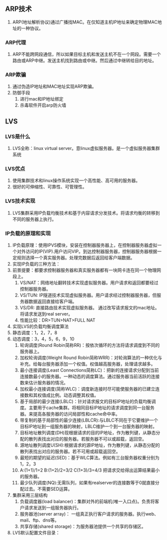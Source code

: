 ## ARP技术
1. ARP(地址解析协议)通过广播找MAC。在仅知道主机IP地址来确定物理MAC地址的一种协议。
### ARP代理
1. ARP不能跨网段通信，所以如果目标主机和发送主机不在一个网段。需要一个路由或ARP中继。发送主机找到路由或中继。然后通过中继转给目的地址。
### ARP欺骗
1. 通过伪造IP地址和MAC地址实现ARP欺骗。
2. 防御手段
   1. 进行mac和IP地址绑定
   2. 杀毒软件开启arp防火墙
## LVS
### LVS是什么
1. LVS全称：linux virtual server。意linux虚拟服务器。是一个虚拟服务器集群系统
### LVS优点
1. 使用集群技术和linux操作系统实现一个高性能、高可用的服务器。
2. 很好的可伸缩性、可靠性、可管理性。
### LVS技术实现
1. LVS集群采用IP负载均衡技术和基于内容请求分发技术。将请求均衡的转移到不同的服务器上执行。
### IP负载的原理和实现
1. IP负载原理：使用IPVS模块，安装在控制器服务器上，在控制器服务器虚拟一个对外访问的IP(VIP).用户访问VIP。到达控制器服务器，控制器服务器根据一定规则选择一个真实服务器。处理完数据后返回给客户端数据。
2. 实现IP负载的三种方法： 
3. 前景提要：都要求控制器服务器和真实服务器都有一块网卡连在同一个物理网段上。
   1. VS/NAT：网络地址翻转技术实现虚拟服务器。用户请求和返回都要经过控制器服务器。
   2. VS/TUN: IP隧道技术实现虚拟服务器。用户请求经过控制器服务器，但服务器数据返回直接给客户端。
   3. VS/DR:  直接路由技术实现虚拟服务器。 通过改写请求报文的mac地址。将请求发送到real server。
   4. 性能比较：DR>TUN>NAT>FULL NAT
4. 实现LVS的负载均衡调度算法
5. 静态调度：1，2，7，8
6. 动态调度：3，4，5，6，9，10
   1. 轮询调度(Round Robin简称RR)：按依次循环的方法将请求调度到不同的服务器上。
   2. 加权轮询调度(Weight Round Robin简称WRR)：对轮询算法的一种优化与补充。给每台服务器添加一个权值。权值越高服务器，处理请求越多。
   3. 最小连接调度(Least Connections简称LC)：把新的连接请求分配到当前连接数最小的服务器。一种动态的调度算法。通过服务器当前活跃的连接数来估计服务器的情况。
   4. 加权最小连接调度(简称WLC)：调度新连接时尽可能使服务器的已建立连接数和其权值成比例。动态调整其权值。
   5. 基于局部的最少连接(LBLC)：针对请求报文的目标IP地址的负载均衡调度。主要用于cache集群。将相同目标IP地址的请求调度到同一台服务器。来提高各服务器的访问局部性和cache命中率。
   6. 带复制的基于局部性的最少连接(LBLCR):与LBLC不同在于它要维护一个目标IP地址到一组服务器的映射，LBLC维护一个到一台服务器的映射。
   7. 目标地址散列调度(DH)现根据请求的目的IP地址，作为散列键，从静态分配的散列表找出对应的服务器。若服务器不可以或超载，返回空。
   8. 源地址散列调度U(SH):根据请求的源IP地址，作为散列键，从静态分配的散列表找出对应的服务器。若不可用或超载返回空。
   9.  最短的期望的延迟(SED)：基于WLC算法。例如有三台服务器权重分别为1，2，3
   10. A:(1+1)/1=2 B:(1+2)/2=3/2 C(1+3)/3=4/3 把请求交给得出运算结果最小的服务器。
   11. 最少队列调度(NQ):无需队列，如果有realserver的连接数等于0就直接分配过去。不需要SED运算。
7. 集群采用三层结构
   1. 负载调度器(load balancer)：集群对外的前端机(唯一入口点)。负责将客户请求发送到一组服务器执行。
   2. 服务器池(server array)： 一组真正执行客户请求的服务器。执行web、mail、ftp、dns等。
   3. 共享存储(shared storage)：为服务器池提供一个共享的存储区。
8. LVS默认配置文件目录：
